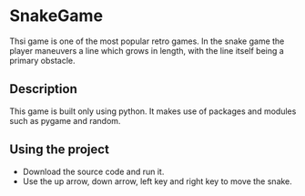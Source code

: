 # SnakeGame
Thsi game is one of the most popular retro games. In the snake game the player maneuvers a line which grows in length, with the line itself being a primary obstacle.

## Description
This game is built only using python. It makes use of packages and modules such as pygame and random.

## Using the project
* Download the source code and run it.
* Use the up arrow, down arrow, left key and right key to move the snake.
